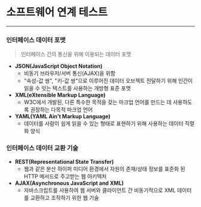 # 소프트웨어 연계 테스트

---

### 인터페이스 데이터 포맷
> 인터페이스 간의 통신을 위해 이용되는 데이터 포맷

- **JSON(JavaScript Object Notation)**
  - 비동기 브라우저/서버 통신(AJAX)을 위함
  - "속성-값 쌍", "키-값 쌍"으로 이루어진 데이터 오브젝트 전달하기 위해 인간이 읽을 수 잇는 텍스트를 사용하는 개방형 표준 포맷
- **XML(eXtensible Markup Language)**
  - W3C에서 개발된, 다른 특수한 목적을 갖는 마크업 언어를 만드는 데 사용하도록 권장하는 다목적 마크업 언어
- **YAML(YAML Ain't Markup Language)**
  - 데이터를 사람이 쉽게 읽을 수 있는 형태로 표현하기 위해 사용하는 데이터 직렬화 양식

### 인터페이스 데이터 교환 기술
- **REST(Representational State Transfer)**
  - 웹과 같은 분산 하이퍼 미디어 환경에서 자원의 존재/상태 정보를 표준화 된 HTTP 메서드로 주고받는 웹 아키텍처
- **AJAX(Asynchronous JavaScript and XML)**
  - 자바스크립트를 사용하여 웹 서버와 클라이언트 간 비동기적으로 XML 데이터를 교환하고 조작하기 위한 웹 기술


   
